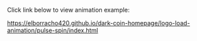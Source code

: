 Click link below to view animation example:

https://elborracho420.github.io/dark-coin-homepage/logo-load-animation/pulse-spin/index.html
